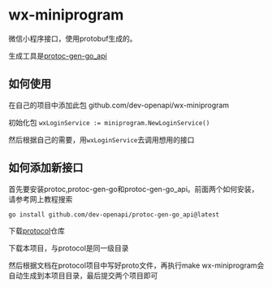 # wx-miniprogram 

微信小程序接口，使用protobuf生成的。

生成工具是[protoc-gen-go_api](https://github.com/dev-openapi/protoc-gen-go_api)


## 如何使用

在自己的项目中添加此包 github.com/dev-openapi/wx-miniprogram

初始化包 `wxLoginService := miniprogram.NewLoginService()`

然后根据自己的需要，用`wxLoginService`去调用想用的接口

## 如何添加新接口

首先要安装protoc,protoc-gen-go和protoc-gen-go_api。前面两个如何安装，请参考网上教程搜索

```shell
go install github.com/dev-openapi/protoc-gen-go_api@latest
```

下载[protocol](https://github.com/dev-openapi/protocol)仓库

下载本项目，与protocol是同一级目录

然后根据文档在protocol项目中写好proto文件，再执行make wx-miniprogram会自动生成到本项目目录，最后提交两个项目即可
